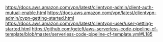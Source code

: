 https://docs.aws.amazon.com/vpn/latest/clientvpn-admin/client-auth-mutual-enable.html
https://docs.aws.amazon.com/vpn/latest/clientvpn-admin/cvpn-getting-started.html
https://docs.aws.amazon.com/vpn/latest/clientvpn-user/user-getting-started.html
https://github.com/getcft/aws-serverless-code-pipeline-cf-template/blob/master/serverless-code-pipeline-cf-template.yml#L185